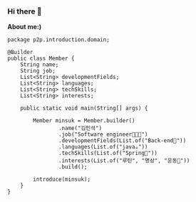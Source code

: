 ### Hi there 👋


**About me:)**

```
package p2p.introduction.domain;

@Builder
public class Member {
    String name;
    String job;
    List<String> developmentFields;
    List<String> languages;
    List<String> techSkills;
    List<String> interests;

    public static void main(String[] args) {
    
        Member minsuk = Member.builder()
                .name("김민석")
                .job("Software engineer🧑🏽‍💻")
                .developmentFields(List.of("Back-end🔭"))
                .languages(List.of("java☕"))
                .techSkills(List.of("Spring🌱"))
                .interests(List.of("루틴", "명상", "운동👯"))
                .build();

        introduce(minsuk);
    }
}
```

<!--
**michaelkimm/michaelkimm** is a ✨ _special_ ✨ repository because its `README.md` (this file) appears on your GitHub profile.

Here are some ideas to get you started:

- 🔭 I’m currently working on ...
- 🌱 I’m currently learning ...
- 👯 I’m looking to collaborate on ...
- 🤔 I’m looking for help with ...
- 💬 Ask me about ...
- 📫 How to reach me: ...
- 😄 Pronouns: ...
- ⚡ Fun fact: ...
-->
